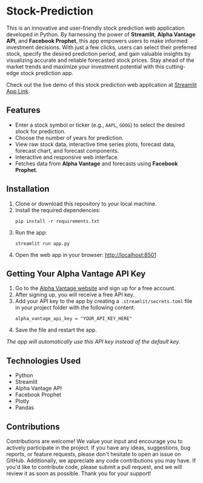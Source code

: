 <h1>Stock-Prediction</h1>
    <p>
        This is an innovative and user-friendly stock prediction web application developed in Python. 
        By harnessing the power of <strong>Streamlit</strong>, <strong>Alpha Vantage API</strong>, and <strong>Facebook Prophet</strong>, 
        this app empowers users to make informed investment decisions. With just a few clicks, users can select their preferred stock, 
        specify the desired prediction period, and gain valuable insights by visualizing accurate and reliable forecasted stock prices. 
        Stay ahead of the market trends and maximize your investment potential with this cutting-edge stock prediction app.
    </p>
    <p>Check out the live demo of this stock prediction web application at 
        <a href="https://stock-prediction-ue99dmds3q.streamlit.app/" target="_blank">Streamlit App Link</a>.
    </p>

<h2>Features</h2>
    <ul>
        <li>Enter a stock symbol or ticker (e.g., <code>AAPL</code>, <code>GOOG</code>) to select the desired stock for prediction.</li>
        <li>Choose the number of years for prediction.</li>
        <li>View raw stock data, interactive time series plots, forecast data, forecast chart, and forecast components.</li>
        <li>Interactive and responsive web interface.</li>
        <li>Fetches data from <strong>Alpha Vantage</strong> and forecasts using <strong>Facebook Prophet</strong>.</li>
    </ul>

<h2>Installation</h2>
    <ol>
        <li>Clone or download this repository to your local machine.</li>
        <li>Install the required dependencies:
            <pre><code>pip install -r requirements.txt</code></pre>
        </li>
        <li>Run the app:
            <pre><code>streamlit run app.py</code></pre>
        </li>
        <li>Open the web app in your browser: <a href="http://localhost:8501" target="_blank">http://localhost:8501</a></li>
    </ol>

<h2>Getting Your Alpha Vantage API Key</h2>
    <ol>
        <li>Go to the <a href="https://www.alphavantage.co/support/#api-key" target="_blank">Alpha Vantage website</a> and sign up for a free account.</li>
        <li>After signing up, you will receive a free API key.</li>
        <li>Add your API key to the app by creating a <code>.streamlit/secrets.toml</code> file in your project folder with the following content:
            <pre><code>alpha_vantage_api_key = "YOUR_API_KEY_HERE"</code></pre>
        </li>
        <li>Save the file and restart the app.</li>
    </ol>
    <p><em>The app will automatically use this API key instead of the default key.</em></p>

<h2>Technologies Used</h2>
    <ul>
        <li>Python</li>
        <li>Streamlit</li>
        <li>Alpha Vantage API</li>
        <li>Facebook Prophet</li>
        <li>Plotly</li>
        <li>Pandas</li>
    </ul>

<h2>Contributions</h2>
    <p>
        Contributions are welcome! We value your input and encourage you to actively participate in the project. 
        If you have any ideas, suggestions, bug reports, or feature requests, please don't hesitate to open an issue on GitHub. 
        Additionally, we appreciate any code contributions you may have. If you'd like to contribute code, please submit a pull request, 
        and we will review it as soon as possible. Thank you for your support!
    </p>
